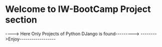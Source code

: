 # Welcome to IW-BootCamp Project section
----> Here Only Projects of Python DJango is found--------->
-------->Enjoy------------------

